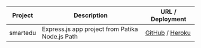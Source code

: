| Project              | Description                                     | URL / Deployment                                                                                                                                       |
|----------------------|-------------------------------------------------|--------------------------------------------------------------------------------------------------------------------------------------------------------|
| smartedu             | Express.js app project from Patika Node.js Path | [GitHub](https://github.com/AloTech-Full-Stack-Bootcamp/eren-tanriverdioglu/tree/main/smartedu) / [Heroku](https://enigmatic-reef-04885.herokuapp.com/)|
